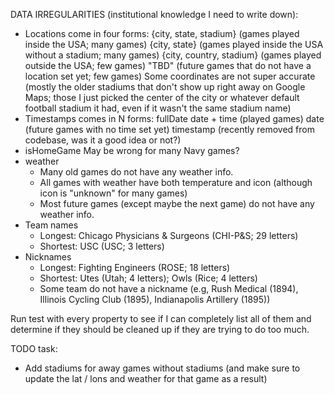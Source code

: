 DATA IRREGULARITIES (institutional knowledge I need to write down):

- Locations come in four forms:
  {city, state, stadium} (games played inside the USA; many games)
  {city, state} (games played inside the USA without a stadium; many games)
  {city, country, stadium} (games played outside the USA; few games)
  "TBD" (future games that do not have a location set yet; few games)
  Some coordinates are not super accurate (mostly the older stadiums that don't show up right away on Google Maps; those I just picked the center of the city or whatever default football stadium it had, even if it wasn't the same stadium name)
- Timestamps comes in N forms:
  fullDate
  date + time (played games)
  date (future games with no time set yet)
  timestamp (recently removed from codebase, was it a good idea or not?)
- isHomeGame
  May be wrong for many Navy games?
- weather
  - Many old games do not have any weather info.
  - All games with weather have both temperature and icon (although icon is "unknown" for many games)
  - Most future games (except maybe the next game) do not have any weather info.
- Team names
  - Longest: Chicago Physicians & Surgeons (CHI-P&S; 29 letters)
  - Shortest: USC (USC; 3 letters)
- Nicknames
  - Longest: Fighting Engineers (ROSE; 18 letters)
  - Shortest: Utes (Utah; 4 letters); Owls (Rice; 4 letters)
  - Some team do not have a nickname (e.g, Rush Medical (1894), Illinois Cycling Club (1895), Indianapolis Artillery (1895))

Run test with every property to see if I can completely list all of them and determine if they
should be cleaned up if they are trying to do too much.

TODO task:

- Add stadiums for away games without stadiums (and make sure to update the lat / lons and weather for that game as a result)
